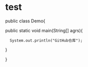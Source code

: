 # test


public class Demo{

  public static void main(String[] agrs){
  
      System.out.println("GitHub仓库");
  }
  
}
